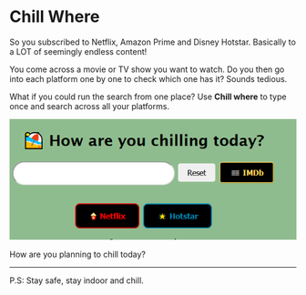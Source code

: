 # Chill Where

So you subscribed to Netflix, Amazon Prime and Disney Hotstar. Basically to a LOT of seemingly endless content! 

You come across a movie or TV show you want to watch.
Do you then go into each platform one by one to check which one has it? Sounds tedious.

What if you could run the search from one place?
Use **Chill where** to type once and search across all your platforms.

![chill where?](images/chill-where.png)

How are you planning to chill today?

---
P.S: Stay safe, stay indoor and chill.
